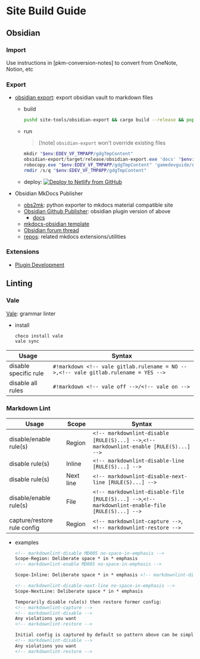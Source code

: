 # Site Build Guide

## Obsidian

### Import

Use instructions in \[pkm-conversion-notes\] to convert from OneNote, Notion, etc

### Export

- [obsidian export](https://github.com/ikrima/obsidian-export): export obsidian vault to markdown files
  
  - build
    ```bash
    pushd site-tools/obsidian-export && cargo build --release && popd
    ```
  
  - run
     > 
     > \[!note\] `obsidian-export` won't override existing files
    
    ```powershell
    mkdir "$env:EDEV_VF_TMPAPP/gdgTmpContent"
    obsidian-export/target/release/obsidian-export.exe 'docs' "$env:EDEV_VF_TMPAPP/gdgTmpContent"
    robocopy.exe "$env:EDEV_VF_TMPAPP/gdgTmpContent" 'gamedevguide/content/dev-notes' /MIR
    rmdir /s/q "$env:EDEV_VF_TMPAPP/gdgTmpContent"
    ```
  
  - deploy: [![Deploy to Netlify from GitHub](https://www.netlify.com/img/deploy/button.svg)](https://app.netlify.com/start/deploy?repository=https://github.com/ikrima/ikrima)
- Obsidian MkDocs Publisher
  
  - [obs2mk](https://github.com/ObsidianPublisher/obsidian-mkdocs-publisher-python): python exporter to mkdocs material compatible site
  - [Obsidian Github Publisher](https://github.com/ObsidianPublisher/obsidian-github-publisher): obsidian plugin version of above
    - [docs](https://obsidian-publisher.netlify.app)
  - [mkdocs-obsidian template](https://github.com/ObsidianPublisher/obsidian-mkdocs-publisher-template)
  - [Obsidian forum thread](https://forum.obsidian.md/t/obsidian-mkdocs-publisher-a-free-publish-alternative/29540/37)
  - [repos](https://github.com/orgs/ObsidianPublisher/repositories): related mkdocs extensions/utilities

### Extensions

- [Plugin Development](https://marcus.se.net/obsidian-plugin-docs)

## Linting

### Vale

[Vale](https://earthly.dev/blog/markdown-lint/): grammar linter

- install
  ```bash
  choco install vale
  vale sync
  ```

|Usage|Syntax|
|-----|------|
|disable specific rule|`#!markdown <!-- vale gitlab.rulename = NO -->,<!-- vale gitlab.rulename = YES -->`|
|disable all rules|`#!markdown <!-- vale off -->/<!-- vale on -->`|

### Markdown Lint

|Usage|Scope|Syntax|
|-----|-----|------|
|disable/enable rule(s)|Region|`<!-- markdownlint-disable [RULE(S)...] -->`,`<!-- markdownlint-enable [RULE(S)...] -->`|
|disable rule(s)|Inline|`<!-- markdownlint-disable-line [RULE(S)...] -->`|
|disable rule(s)|Next line|`<!-- markdownlint-disable-next-line [RULE(S)...] -->`|
|disable/enable rule(s)|File|`<!-- markdownlint-disable-file [RULE(S)...] -->`,`<!-- markdownlint-enable-file [RULE(S)...] -->`|
|capture/restore rule config|Region|`<!-- markdownlint-capture -->`,`<!-- markdownlint-restore -->`|

- examples
  ```markdown
  <!-- markdownlint-disable MD005 no-space-in-emphasis -->
  Scope-Region: Deliberate space * in * emphasis
  <!-- markdownlint-enable MD005 no-space-in-emphasis -->
  
  Scope-Inline: Deliberate space * in * emphasis <!-- markdownlint-disable-line no-space-in-emphasis -->
  
  <!-- markdownlint-disable-next-line no-space-in-emphasis -->
  Scope-NextLine: Deliberate space * in * emphasis
  
  Temporarily disable rule(s) then restore former config:
  <!-- markdownlint-capture -->
  <!-- markdownlint-disable -->
  Any violations you want
  <!-- markdownlint-restore -->
  
  Initial config is captured by default so pattern above can be simplified:
  <!-- markdownlint-disable -->
  Any violations you want
  <!-- markdownlint-restore -->
  ```
